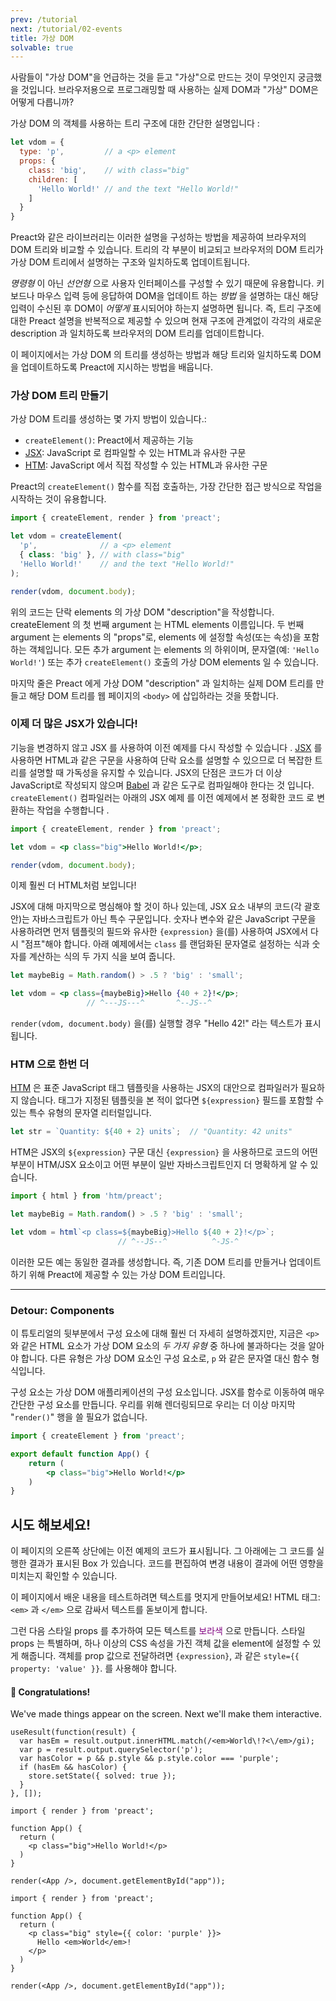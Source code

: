 ```yaml
---
prev: /tutorial
next: /tutorial/02-events
title: 가상 DOM
solvable: true
---
```


사람들이 "가상 DOM"을 언급하는 것을 듣고 "가상"으로 만드는 것이 무엇인지 궁금했을 것입니다. 브라우저용으로 프로그래밍할 때 사용하는 실제 DOM과 "가상" DOM은 어떻게 다릅니까?

가상 DOM 의 객체를 사용하는 트리 구조에 대한 간단한 설명입니다 :

```js
let vdom = {
  type: 'p',         // a <p> element
  props: {
    class: 'big',    // with class="big"
    children: [
      'Hello World!' // and the text "Hello World!"
    ]
  }
}
```

Preact와 같은 라이브러리는 이러한 설명을 구성하는 방법을 제공하여 브라우저의 DOM 트리와 비교할 수 있습니다. 트리의 각 부분이 비교되고 브라우저의 DOM 트리가 가상 DOM 트리에서 설명하는 구조와 일치하도록 업데이트됩니다.

_명령형_ 이 아닌 _선언형_ 으로 사용자 인터페이스를 구성할 수 있기 때문에 유용합니다. 키보드나 마우스 입력 등에 응답하여 DOM을 업데이트 하는 _방법_ 을 설명하는 대신 해당 입력이 수신된 후 DOM이 _어떻게_ 표시되어야 하는지 설명하면 됩니다. 즉, 트리 구조에 대한 Preact 설명을 반복적으로 제공할 수 있으며 현재 구조에 관계없이 각각의 새로운 description 과 일치하도록 브라우저의 DOM 트리를 업데이트합니다.

이 페이지에서는 가상 DOM 의 트리를 생성하는 방법과 해당 트리와 일치하도록 DOM을 업데이트하도록 Preact에 지시하는 방법을 배웁니다.

### 가상 DOM 트리 만들기

가상 DOM 트리를 생성하는 몇 가지 방법이 있습니다.:

- `createElement()`: Preact에서 제공하는 기능
- [JSX]: JavaScript 로 컴파일할 수 있는 HTML과 유사한 구문
- [HTM]: JavaScript 에서 직접 작성할 수 있는 HTML과 유사한 구문

Preact의 `createElement()` 함수를 직접 호출하는, 가장 간단한 접근 방식으로 작업을 시작하는 것이 유용합니다.



```jsx
import { createElement, render } from 'preact';

let vdom = createElement(
  'p',              // a <p> element
  { class: 'big' }, // with class="big"
  'Hello World!'    // and the text "Hello World!"
);

render(vdom, document.body);
```

위의 코드는 단락 elements 의 가상 DOM "description"을 작성합니다. createElement 의 첫 번째 argument 는 HTML elements 이름입니다. 두 번째 argument 는 elements 의 "props"로, elements 에 설정할 속성(또는 속성)을 포함하는 객체입니다. 모든 추가 argument 는 elements 의 하위이며, 문자열(예: `'Hello World!'`) 또는 추가 `createElement()` 호출의 가상 DOM elements 일 수 있습니다.

마지막 줄은 Preact 에게 가상 DOM "description" 과 일치하는 실제 DOM 트리를 만들고 해당 DOM 트리를 웹 페이지의 `<body>` 에 삽입하라는 것을 뜻합니다.

### 이제 더 많은 JSX가 있습니다!

기능을 변경하지 않고 JSX 를 사용하여 이전 예제를 다시 작성할 수 있습니다 . [JSX] 를 사용하면 HTML과 같은 구문을 사용하여 단락 요소를 설명할 수 있으므로 더 복잡한 트리를 설명할 때 가독성을 유지할 수 있습니다. JSX의 단점은 코드가 더 이상 JavaScript로 작성되지 않으며 [Babel] 과 같은 도구로 컴파일해야 한다는 것 입니다. `createElement()` 컴파일러는 아래의 JSX 예제 를 이전 예제에서 본 정확한 코드 로 변환하는 작업을 수행합니다 .




```jsx
import { createElement, render } from 'preact';

let vdom = <p class="big">Hello World!</p>;

render(vdom, document.body);
```

이제 훨씬 더 HTML처럼 보입니다!

JSX에 대해 마지막으로 명심해야 할 것이 하나 있는데, JSX 요소 내부의 코드(각 괄호 안)는 자바스크립트가 아닌 특수 구문입니다. 숫자나 변수와 같은 JavaScript 구문을 사용하려면 먼저 템플릿의 필드와 유사한 `{expression}` 을(를) 사용하여 JSX에서 다시 "점프"해야 합니다. 아래 예제에서는 `class` 를 랜덤화된 문자열로 설정하는 식과 숫자를 계산하는 식의 두 가지 식을 보여 줍니다.

```jsx
let maybeBig = Math.random() > .5 ? 'big' : 'small';

let vdom = <p class={maybeBig}>Hello {40 + 2}!</p>;
                 // ^---JS---^       ^--JS--^
```

`render(vdom, document.body)` 을(를) 실행할 경우 "Hello 42!" 라는 텍스트가 표시됩니다.

### HTM 으로 한번 더

[HTM] 은 표준 JavaScript 태그 템플릿을 사용하는 JSX의 대안으로 컴파일러가 필요하지 않습니다. 태그가 지정된 템플릿을 본 적이 없다면 `${expression}` 필드를 포함할 수 있는 특수 유형의 문자열 리터럴입니다.

```js
let str = `Quantity: ${40 + 2} units`;  // "Quantity: 42 units"
```

HTM은 JSX의 `${expression}` 구문 대신 `{expression}` 을 사용하므로 코드의 어떤 부분이 HTM/JSX 요소이고 어떤 부분이 일반 자바스크립트인지 더 명확하게 알 수 있습니다.

```js
import { html } from 'htm/preact';

let maybeBig = Math.random() > .5 ? 'big' : 'small';

let vdom = html`<p class=${maybeBig}>Hello ${40 + 2}!</p>`;
                        // ^--JS--^          ^-JS-^
```

이러한 모든 예는 동일한 결과를 생성합니다. 즉, 기존 DOM 트리를 만들거나 업데이트하기 위해 Preact에 제공할 수 있는 가상 DOM 트리입니다.

---

### Detour: Components

이 튜토리얼의 뒷부분에서 구성 요소에 대해 훨씬 더 자세히 설명하겠지만, 지금은 `<p>` 와 같은 HTML 요소가 가상 DOM 요소의 _두 가지 유형_ 중 하나에 불과하다는 것을 알아야 합니다. 다른 유형은 가상 DOM 요소인 구성 요소로, `p` 와 같은 문자열 대신 함수 형식입니다.

구성 요소는 가상 DOM 애플리케이션의 구성 요소입니다.
JSX를 함수로 이동하여 매우 간단한 구성 요소를 만듭니다.
우리를 위해 렌더링되므로 우리는 더 이상 마지막 "`render()`" 행을 쓸 필요가 없습니다.

```jsx
import { createElement } from 'preact';

export default function App() {
	return (
		<p class="big">Hello World!</p>
	)
}
```

## 시도 해보세요!

이 페이지의 오른쪽 상단에는 이전 예제의 코드가 표시됩니다. 그 아래에는 그 코드를 실행한 결과가 표시된 Box 가 있습니다. 코드를 편집하여 변경 내용이 결과에 어떤 영향을 미치는지 확인할 수 있습니다.

이 페이지에서 배운 내용을 테스트하려면 텍스트를 멋지게 만들어보세요! HTML 태그: `<em>` 과 `</em>` 으로 감싸서 텍스트를 돋보이게 합니다.

그런 다음 스타일 props 를 추가하여 모든 텍스트를 <span style="color:purple">보라색</span> 으로 만듭니다. 스타일 props 는 특별하며, 하나 이상의 CSS 속성을 가진 객체 값을 element에 설정할 수 있게 해줍니다. 객체를 prop 값으로 전달하려면 `{expression}`, 과 같은 `style={{ property: 'value' }}`. 를 사용해야 합니다.

<solution>
  <h4>🎉 Congratulations!</h4>
  <p>We've made things appear on the screen. Next we'll make them interactive.</p>
</solution>


```js:setup
useResult(function(result) {
  var hasEm = result.output.innerHTML.match(/<em>World\!?<\/em>/gi);
  var p = result.output.querySelector('p');
  var hasColor = p && p.style && p.style.color === 'purple';
  if (hasEm && hasColor) {
    store.setState({ solved: true });
  }
}, []);
```


```jsx:repl-initial
import { render } from 'preact';

function App() {
  return (
    <p class="big">Hello World!</p>
  )
}

render(<App />, document.getElementById("app"));
```

```jsx:repl-final
import { render } from 'preact';

function App() {
  return (
    <p class="big" style={{ color: 'purple' }}>
      Hello <em>World</em>!
    </p>
  )
}

render(<App />, document.getElementById("app"));
```

[JSX]: https://en.wikipedia.org/wiki/JSX_(JavaScript)
[HTM]: https://github.com/developit/htm
[Babel]: https://babeljs.io
